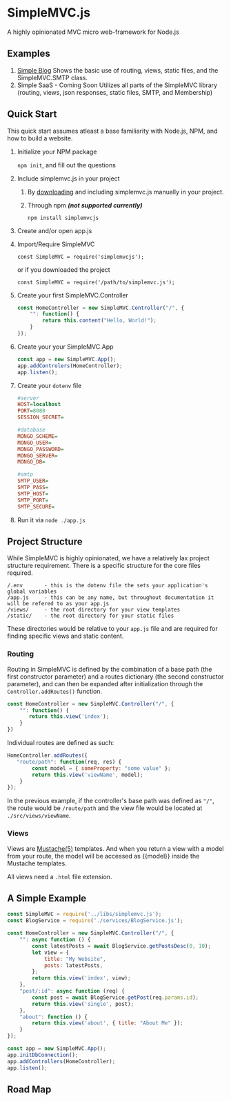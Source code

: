 # SimpleMVC.js
A highly opinionated MVC micro web-framework for Node.js

## Examples
1. [Simple Blog](https://github.com/jeremyaboyd/simplemvcjs/tree/master/examples/simpleblog)
    Shows the basic use of routing, views, static files, and the SimpleMVC.SMTP class.
2. Simple SaaS - Coming Soon
    Utilizes all parts of the SimpleMVC library (routing, views, json responses, static files, SMTP, and Membership)

## Quick Start
This quick start assumes atleast a base familiarity with Node.js, NPM, and how to build a website.
1. Initialize your NPM package

	`npm init`, and fill out the questions
2. Include simplemvc.js in your project
    1. By [downloading](https://raw.githubusercontent.com/jeremyaboyd/simplemvcjs/master/src/simplemvc.js) and including simplemvc.js manually in your project.
    2. Through npm ***(not supported currently)***
    
         `npm install simplemvcjs`
3. Create and/or open app.js
4. Import/Require SimpleMVC
	
	`const SimpleMVC = require('simplemvcjs');`
	
	or if you downloaded the project
	
	`const SimpleMVC = require('/path/to/simplemvc.js');`
5. Create your first SimpleMVC.Controller
	```js
	const HomeController = new SimpleMVC.Controller("/", {
	    "": function() {
	        return this.content("Hello, World!");
	    }
	});
	```
6. Create your your SimpleMVC.App
	```js
	const app = new SimpleMVC.App();
	app.addControlers(HomeController);
	app.listen();
	```
7. Create your `dotenv` file
	```ini
	#server
	HOST=localhost
	PORT=8080
	SESSION_SECRET=

	#database
	MONGO_SCHEME=
	MONGO_USER=
	MONGO_PASSWORD=
	MONGO_SERVER=
	MONGO_DB=

	#smtp
	SMTP_USER=
	SMTP_PASS=
	SMTP_HOST=
	SMTP_PORT=
	SMTP_SECURE=
	```
8. Run it via `node ./app.js`

## Project Structure
While SimpleMVC is highly opinionated, we have a relatively lax project structure requirement. There is a specific structure for the core files required.
```
/.env       - this is the dotenv file the sets your application's global variables
/app.js     - this can be any name, but throughout documentation it will be refered to as your app.js
/views/     - the root directory for your view templates
/static/    - the root directory for your static files
```
These directories would be relative to your `app.js` file and are required for finding specific views and static content.

### Routing
Routing in SimpleMVC is defined by the combination of a base path (the first constructor parameter) and a routes dictionary (the second constructor parameter), and can then be expanded after initialization through the `Controller.addRoutes()` function.
```js
const HomeController = new SimpleMVC.Controller("/", {
    "": function() {
       return this.view('index');
    }
})
```

Individual routes are defined as such:
```js
HomeController.addRoutes({
   "route/path": function(req, res) {
        const model = { someProperty: "some value" };
        return this.view('viewName', model);
    }
});
```
In the previous example, if the controller's base path was defined as `"/"`, the route would be `/route/path` and the view file would be located at `./src/views/viewName`.
### Views
Views are [Mustache(5)](https://mustache.github.io/mustache.5.html) templates. And when you return a view with a model from your route, the model will be accessed as  {{model}} inside the Mustache templates.

All views need a `.html` file extension.

## A Simple Example
```js
const SimpleMVC = require('../libs/simplemvc.js');
const BlogService = require('./services/BlogService.js');

const HomeController = new SimpleMVC.Controller("/", {
    "": async function () {
        const latestPosts = await BlogService.getPostsDesc(0, 10);
        let view = {
            title: "My Website",
            posts: latestPosts,
        };
        return this.view('index', view);
    },
    "post/:id": async function (req) {
        const post = await BlogService.getPost(req.params.id);
        return this.view('single', post);
    },
    "about": function () {
        return this.view('about', { title: "About Me" });
    }
});

const app = new SimpleMVC.App();
app.initDbConnection();
app.addControllers(HomeController);
app.listen();
```

## Road Map

